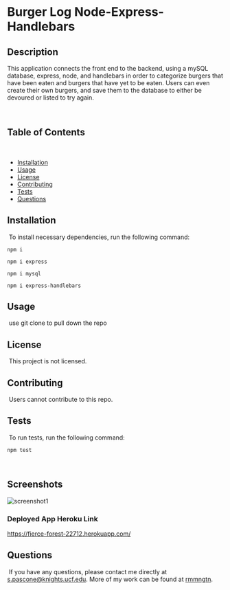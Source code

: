# Burger Log Node-Express-Handlebars


## Description
​This application connects the front end to the backend, using a mySQL database, express, node, and handlebars in order to categorize burgers that have been eaten and burgers that have yet to be eaten. Users can even create their own burgers, and save them to the database to either be devoured or listed to try again. 
 
​
## Table of Contents 
​
* [Installation](#installation)
​
* [Usage](#usage)
​
* [License](#license)
​
* [Contributing](#contributing)
​
* [Tests](#tests)
​
* [Questions](#questions)
​
## Installation
​
To install necessary dependencies, run the following command:
​
```
npm i
```
```
npm i express
```
```
npm i mysql
```
```
npm i express-handlebars
```


## Usage
​
use git clone to pull down the repo 
​
## License
​
This project is not licensed.
  
## Contributing
​
Users cannot contribute to this repo.
​
## Tests
​
To run tests, run the following command:
​
```
npm test
```
​
## Screenshots

![screenshot1](./public/assets/images/screenshotBurg.png)


### Deployed App Heroku Link
<https://fierce-forest-22712.herokuapp.com/>

## Questions
​
If you have any questions, please contact me directly at <s.pascone@knights.ucf.edu>.
More of my work can be found at [rmmngtn](https://github.com/rmmngtn/).
